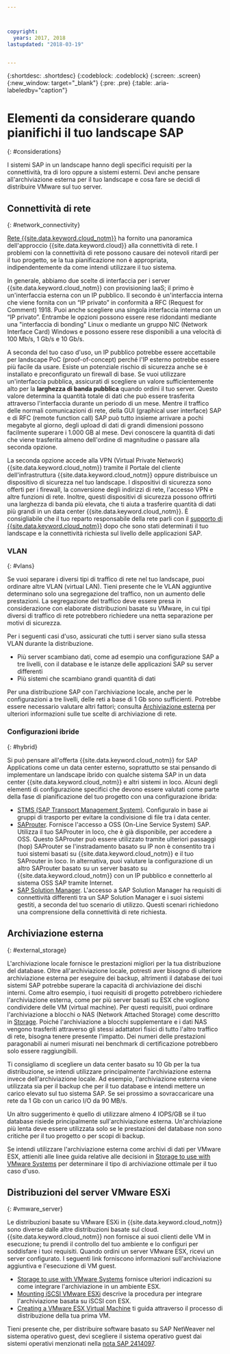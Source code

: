 ```yaml
---



copyright:
  years: 2017, 2018
lastupdated: "2018-03-19"


---
```


{:shortdesc: .shortdesc}
{:codeblock: .codeblock}
{:screen: .screen}
{:new_window: target="_blank"}
{:pre: .pre}
{:table: .aria-labeledby="caption"}

# Elementi da considerare quando pianifichi il tuo landscape SAP
{: #considerations}

I sistemi SAP in un landscape hanno degli specifici requisiti per la connettività, tra di loro oppure a sistemi esterni. Devi anche pensare all'archiviazione esterna per il tuo landscape e cosa fare se decidi di distribuire VMware sul tuo server.

## Connettività di rete
{: #network_connectivity}

[Rete {{site.data.keyword.cloud_notm}}](/docs/infrastructure/sap-netweaver/sap-about.html#ibm_cloud_network) ha fornito una panoramica dell'approccio {{site.data.keyword.cloud}} alla connettività di rete. I problemi con la connettività di rete possono causare dei notevoli ritardi per il tuo progetto, se la tua pianificazione non è appropriata, indipendentemente da come intendi utilizzare il tuo sistema. 

In generale, abbiamo due scelte di interfaccia per i server {{site.data.keyword.cloud_notm}} con provisioning IaaS; il primo è un'interfaccia esterna con un IP pubblico. Il secondo è un'interfaccia interna che viene fornita con un “IP privato” in conformità a RFC (Request for Comment) 1918. Puoi anche scegliere una singola interfaccia interna con un “IP privato”. Entrambe le opzioni possono essere rese ridondanti mediante una "interfaccia di bonding" Linux o mediante un gruppo NIC (Network Interface Card) Windows e possono essere rese disponibili a una velocità di 100 Mb/s, 1 Gb/s e 10 Gb/s.

A seconda del tuo caso d'uso, un IP pubblico potrebbe essere accettabile per landscape PoC (proof-of-concept) perché l'IP esterno potrebbe essere più facile da usare. Esiste un potenziale rischio di sicurezza anche se è installato e preconfigurato un firewall di base. Se vuoi utilizzare un'interfaccia pubblica, assicurati di scegliere un valore sufficientemente alto per la **larghezza di banda pubblica** quando ordini il tuo server. Questo valore determina la quantità totale di dati che può essere trasferita attraverso l'interfaccia durante un periodo di un mese. Mentre il traffico delle normali comunicazioni di rete, della GUI (graphical user interface) SAP e di RFC (remote function call) SAP può tutto insieme arrivare a pochi megabyte al giorno, degli upload di dati di grandi dimensioni possono facilmente superare i 1.000 GB al mese. Devi conoscere la quantità di dati che viene trasferita almeno dell'ordine di magnitudine o passare alla seconda opzione.

La seconda opzione accede alla VPN (Virtual Private Network) {{site.data.keyword.cloud_notm}} tramite il Portale del cliente dell'infrastruttura {{site.data.keyword.cloud_notm}} oppure distribuisce un dispositivo di sicurezza nel tuo landscape. I dispositivi di sicurezza sono offerti per i firewall, la conversione degli indirizzi di rete, l'accesso VPN e altre funzioni di rete. Inoltre, questi dispositivi di sicurezza possono offrirti una larghezza di banda più elevata, che ti aiuta a trasferire quantità di dati più grandi in un data center {{site.data.keyword.cloud_notm}}. È consigliabile che il tuo reparto responsabile della rete parli con il [supporto di {{site.data.keyword.cloud_notm}}](https://console.bluemix.net/docs/get-support/howtogetsupport.html#getting-customer-support) dopo che sono stati determinati il tuo landscape e la connettività richiesta sul livello delle applicazioni SAP.

### VLAN
{: #vlans}

Se vuoi separare i diversi tipi di traffico di rete nel tuo landscape, puoi ordinare altre VLAN (virtual LAN). Tieni presente che le VLAN aggiuntive determinano solo una segregazione del traffico, non un aumento delle prestazioni. La segregazione del traffico deve essere presa in considerazione con elaborate distribuzioni basate su VMware, in cui tipi diversi di traffico di rete potrebbero richiedere una netta separazione per motivi di sicurezza.

Per i seguenti casi d'uso, assicurati che tutti i server siano sulla stessa VLAN durante la distribuzione.
  *	Più server scambiano dati, come ad esempio una configurazione SAP a tre livelli, con il database e le istanze delle applicazioni SAP su server differenti
  *	Più sistemi che scambiano grandi quantità di dati

Per una distribuzione SAP con l'archiviazione locale, anche per le configurazioni a tre livelli, delle reti a base di 1 Gb sono sufficienti. Potrebbe essere necessario valutare altri fattori; consulta [Archiviazione esterna](/docs/infrastructure/sap-netweaver/sap-considerations.html#external_storage) per ulteriori informazioni sulle tue scelte di archiviazione di rete.

### Configurazioni ibride
{: #hybrid}

Si può pensare all'offerta {{site.data.keyword.cloud_notm}} for SAP Applications come un data center esterno, soprattutto se stai pensando di implementare un landscape ibrido con qualche sistema SAP in un data center {{site.data.keyword.cloud_notm}} e altri sistemi in loco. Alcuni degli elementi di configurazione specifici che devono essere valutati come parte della fase di pianificazione del tuo progetto con una configurazione ibrida:

  *	[STMS (SAP Transport Management System)](https://help.sap.com/saphelp_me60/helpdata/en/c4/6045377b52253de10000009b38f889/frameset.htm). Configuralo in base ai gruppi di trasporto per evitare la condivisione di file tra i data center.
  *	[SAProuter](https://support.sap.com/en/tools/connectivity-tools/saprouter.html). Fornisce l'accesso a OSS (On-Line Service System) SAP. Utilizza il tuo SAProuter in loco, che è già disponibile, per accedere a OSS. Questo SAProuter può essere utilizzato tramite ulteriori passaggi (hop) SAProuter se l'instradamento basato su IP non è consentito tra i tuoi sistemi basati su {{site.data.keyword.cloud_notm}} e il tuo SAProuter in loco. In alternativa, puoi valutare la configurazione di un altro SAProuter basato su un server basato su {{site.data.keyword.cloud_notm}} con un IP pubblico e connetterlo al sistema OSS SAP tramite Internet.
  *	[SAP Solution Manager](https://support.sap.com/en/solution-manager.html). L'accesso a SAP Solution Manager ha requisiti di connettività differenti tra un SAP Solution Manager e i suoi sistemi gestiti, a seconda del tuo scenario di utilizzo. Questi scenari richiedono una comprensione della connettività di rete richiesta.  

## Archiviazione esterna
{: #external_storage}

L'archiviazione locale fornisce le prestazioni migliori per la tua distribuzione del database. Oltre all'archiviazione locale, potresti aver bisogno di ulteriore archiviazione esterna per eseguire dei backup, altrimenti il database dei tuoi sistemi SAP potrebbe superare la capacità di archiviazione dei dischi interni. Come altro esempio, i tuoi requisiti di progetto potrebbero richiedere l'archiviazione esterna, come per più server basati su ESX che vogliono condividere delle VM (virtual machine). Per questi requisiti, puoi ordinare l'archiviazione a blocchi o NAS (Network Attached Storage) come descritto in [Storage](/docs/infrastructure/sap-netweaver/sap-general-iaas-concepts.html#storage). Poiché l'archiviazione a blocchi supplementare e i dati NAS vengono trasferiti attraverso gli stessi adattatori fisici di tutto l'altro traffico di rete, bisogna tenere presente l'impatto. Dei numeri delle prestazioni paragonabili ai numeri misurati nei benchmark di certificazione potrebbero solo essere raggiungibili.

Ti consigliamo di scegliere un data center basato su 10 Gb per la tua distribuzione, se intendi utilizzare principalmente l'archiviazione esterna invece dell'archiviazione locale. Ad esempio, l'archiviazione esterna viene utilizzata sia per il backup che per il tuo database e intendi mettere un carico elevato sul tuo sistema SAP. Se sei prossimo a sovraccaricare una rete da 1 Gb con un carico I/O da 90 MB/s.

Un altro suggerimento è quello di utilizzare almeno 4 IOPS/GB se il tuo database risiede principalmente sull'archiviazione esterna. Un'archiviazione più lenta deve essere utilizzata solo se le prestazioni del database non sono critiche per il tuo progetto o per scopi di backup.

Se intendi utilizzare l'archiviazione esterna come archivi di dati per VMware ESX, attieniti alle linee guida relative alle decisioni in [Storage to use with VMware Systems](https://console.bluemix.net/docs/infrastructure/vmware/select-storage-option-use-vmware.html#storage-to-use-with-vmware-systems) per determinare il tipo di archiviazione ottimale per il tuo caso d'uso.

## Distribuzioni del server VMware ESXi
{: #vmware_server}

Le distribuzioni basate su VMware ESXi in {{site.data.keyword.cloud_notm}} sono diverse dalle altre distribuzioni basate sul cloud. {{site.data.keyword.cloud_notm}} non fornisce ai suoi clienti delle VM in esecuzione; tu prendi il controllo del tuo ambiente e lo configuri per soddisfare i tuoi requisiti. Quando ordini un server VMware ESX, ricevi un server configurato. I seguenti link forniscono informazioni sull'archiviazione aggiuntiva e l'esecuzione di VM guest.

  *	[Storage to use with VMware Systems](https://console.bluemix.net/docs/infrastructure/vmware/select-storage-option-use-vmware.html#storage-to-use-with-vmware-systems) fornisce ulteriori indicazioni su come integrare l'archiviazione in un ambiente ESX.
  * [Mounting iSCSI VMware ESXi](https://console.bluemix.net/docs/infrastructure/vmware/mounting-iscsi-vmware-esxi.html#mounting-iscsi-vmware-esxi) descrive la procedura per integrare l'archiviazione basata su iSCSI con ESX.
  * [Creating a VMware ESX Virtual Machine](https://console.bluemix.net/docs/infrastructure/vmware/vmware-esx-create-virtual-machine.html#creating-a-vmware-esx-virtual-machine) ti guida attraverso il processo di distribuzione della tua prima VM.

Tieni presente che, per distribuire software basato su SAP NetWeaver nel sistema operativo guest, devi scegliere il sistema operativo guest dai sistemi operativi menzionati nella [nota SAP 2414097](https://launchpad.support.sap.com/#/notes/2414097).
